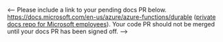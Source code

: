 <-- Please include a link to your pending docs PR below. https://docs.microsoft.com/en-us/azure/azure-functions/durable ([private docs repo for Microsoft employees](http://github.com/MicrosoftDocs/azure-docs-pr)). 
Your code PR should not be merged until your docs PR has been signed off. -->
